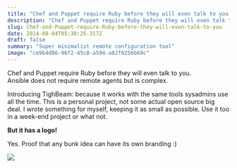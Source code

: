 ```yaml
---
title: "Chef and Puppet require Ruby before they will even talk to you."
description: "Chef and Puppet require Ruby before they will even talk to you."
slug: Chef-and-Puppet-require-Ruby-before-they-will-even-talk-to-you
date: 2014-08-04T05:38:25.317Z
draft: false
summary: "Super minimalist remote configuration tool"
image: "ce9b4d06-96f2-45c8-a594-a82f0256b69c"
---
```



Chef and Puppet require Ruby before they will even talk to you.  
Ansible does not require remote agents but is complex.  
  
Introducing TighBeam: because it works with the same tools sysadmins use all the time. This is a personal project, not some actual open source big deal. I wrote something for myself, keeping it as small as possible. Use it too in a week-end project or what not.

**But it has a logo!**

Yes. Proof that any bunk idea can have its own branding :)

[![](https://lh3.googleusercontent.com/proxy/w8CbXFFXpRup1WsWqpbrRlHDy20S72B7N61NKUFUGAhJCg7qqqqIRIOKCwWwyHQffdM4JRh6HlaRiqyGVxFfR-wRuKeLX6QUCE9d=w506-h303-p)](https://github.com/Fusion/TightBeam)

